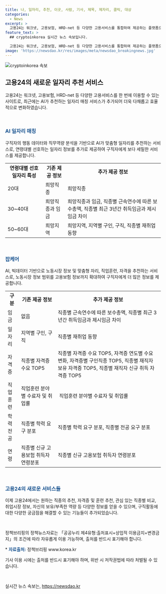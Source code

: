 ```yaml
---
title: 나, 일자리, 추천, 이곳, 사람, 기사, 제목, 제자리, 클릭, 대상
categories:
  - News
excerpt: >
  고용24는 워크넷, 고용보험, HRD-net 등 다양한 고용서비스를 통합하여 제공하는 플랫폼으로, 최근에는 AI가 추천하는 맞춤형 일자리 기능이 추가되었다. 이로써 구직자는 연령대별 선호하는 일자리 정보를 받을 수 있으며, AI와 빅데이터를 기반으로 한 잡케어 서비스 덕분에 노동시장 정보 또한 확대되었다. 취업에 대한 궁금증을 해결할 수 있는 이 플랫폼은 더 이상 지쳐가는 구직자들에게 희망의 빛이 될 것이다. 클릭하여 고용24에서 새로운 가능성을 확인해보세요!
feature_text: >
  ## cryptoinkorea 실시간 뉴스 속보입니다.

  고용24는 워크넷, 고용보험, HRD-net 등 다양한 고용서비스를 통합하여 제공하는 플랫폼으로, 최근에는 AI가 추천하는 맞춤형 일자리 기능이 추가되었다. 이로써 구직자는 연령대별 선호하는 일자리 정보를 받을 수 있으며, AI와 빅데이터를 기반으로 한 잡케어 서비스 덕분에 노동시장 정보 또한 확대되었다. 취업에 대한 궁금증을 해결할 수 있는 이 플랫폼은 더 이상 지쳐가는 구직자들에게 희망의 빛이 될 것이다. 클릭하여 고용24에서 새로운 가능성을 확인해보세요!
image: 'https://newsdao.kr/res/images/meta/newsdao_breakingnews.jpg'
---
```


<p><img src="https://newsdao.kr/res/images/meta/newsdao_breakingnews.jpg" alt="cryptoinkorea 속보" /></p>

<h2 data-ke-size="size26">고용24의 새로운 일자리 추천 서비스</h2>

<p data-ke-size="size16">고용24는 워크넷, 고용보험, HRD-net 등 다양한 고용서비스를 한 번에 이용할 수 있는 사이트로, 최근에는 AI가 추천하는 일자리 매칭 서비스가 추가되어 더욱 다채롭고 효율적으로 변화하였습니다.</p>

<p><br></p>

<h3><b><span style="color: #1a5490;">AI 일자리 매칭</span></b></h3>

<p data-ke-size="size16">구직자의 행동 데이터와 직무역량 분석을 기반으로 AI가 맞춤형 일자리를 추천하는 서비스로, 연령대별 선호하는 일자리 정보를 추가로 제공하여 구직자에게 보다 세밀한 서비스를 제공합니다.</p>

<table>
  <tr>
    <td style="text-align: center; height: 17px;"><b>연령대별 선호 일자리 특성</b></td>
    <td style="text-align: center; height: 17px;"><b>기존 제공 정보</b></td>
    <td style="text-align: center; height: 17px;"><b>추가 제공 정보</b></td>
  </tr>
  <tr>
    <td>20대</td>
    <td>희망직종</td>
    <td>희망직종</td>
  </tr>
  <tr>
    <td>30~40대</td>
    <td>희망직종과 임금</td>
    <td>희망직종과 임금, 직종별 근속연수에 따른 보수총액, 직종별 최근 3년간 취득임금과 제시임금 차이</td>
  </tr>
  <tr>
    <td>50~60대</td>
    <td>희망지역</td>
    <td>희망지역, 지역별 구인, 구직, 직종별 재취업 동향</td>
  </tr>
</table>

<p data-ke-size="size16">&nbsp;</p>

<h3><b><span style="color: #1a5490;">잡케어</span></b></h3>

<p data-ke-size="size16">AI, 빅데이터 기반으로 노동시장 정보 및 맞춤형 자리, 직업훈련, 자격을 추천하는 서비스로, 노동시장 정보 범위를 고용보험 정보까지 확대하여 구직자에게 더 많은 정보를 제공합니다.</p>

<table>
  <tr>
    <td style="text-align: center; height: 17px;"><b>구분</b></td>
    <td style="text-align: center; height: 17px;"><b>기존 제공 정보</b></td>
    <td style="text-align: center; height: 17px;"><b>추가 제공 정보</b></td>
  </tr>
  <tr>
    <td>임금</td>
    <td>없음</td>
    <td>직종별 근속연수에 따른 보수총액, 직종별 최근 3년간 취득임금과 제시임금 차이</td>
  </tr>
  <tr>
    <td>일자리</td>
    <td>지역별 구인, 구직</td>
    <td>직종별 재취업 동향</td>
  </tr>
  <tr>
    <td>자격증</td>
    <td>직종별 자격증 수요 TOP5</td>
    <td>직종별 자격증 수요 TOP5, 자격증 연도별 수요 변화, 자격증별 구인직종 TOP5, 직종별 재직자 보유 자격증 TOP5, 직종별 재직자 신규 취득 자격증 TOP5</td>
  </tr>
  <tr>
    <td>직업훈련</td>
    <td>직업훈련 분야별 수료자 및 취업률</td>
    <td>&nbsp;직업훈련 분야별 수료자 및 취업률</td>
  </tr>
  <tr>
    <td>학력전공</td>
    <td>직종별 학력 요구 분포</td>
    <td>직종별 학력 요구 분포, 직종별 전공 요구 분포</td>
  </tr>
  <tr>
    <td>연령</td>
    <td>직종별 신규 고용보험 취득자 연령분포</td>
    <td>직종별 신규 고용보험 취득자 연령분포</td>
  </tr>
</table>

<p data-ke-size="size16">&nbsp;</p>

<h3><b><span style="color: #1a5490;">고용24의 새로운 서비스들</span></b></h3>

<p data-ke-size="size16">이제 고용24에서는 원하는 직종의 추천, 자격증 및 훈련 추천, 관심 있는 직종별 비교, 취업시장 정보, 자신의 보유/부족한 역량 등 다양한 정보를 얻을 수 있으며, 구직활동에 대한 다양한 궁금점을 해결할 수 있는 기능들이 추가되었습니다.</p>

<p data-ke-size="size16">&nbsp;</p>

<p data-ke-size="size16">정책브리핑의 정책뉴스자료는 「공공누리 제4유형:출처표시+상업적 이용금지+변경금지」의 조건에 따라 자유롭게 이용 가능하며, 출처를 반드시 표기해야 합니다.</p>

<p data-ke-size="size16">* <b><span style="color: #1a5490;">자료출처:</span></b> 정책브리핑 www.korea.kr</p>

<p data-ke-size="size16">기사 이용 시에는 출처를 반드시 표기해야 하며, 위반 시 저작권법에 따라 처벌될 수 있습니다.</p>

<p data-ke-size="size16">&nbsp;</p>
실시간 뉴스 속보는, <a href="https://newsdao.kr" rel="dofollow">https://newsdao.kr</a>



